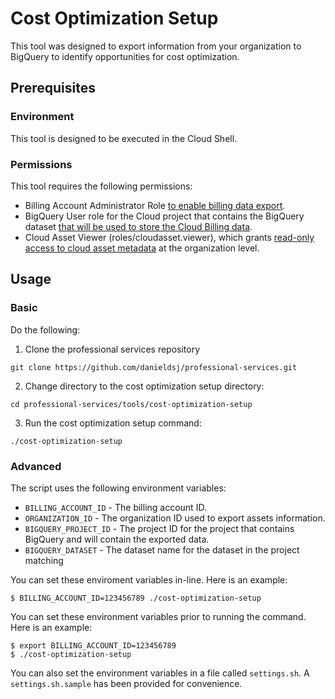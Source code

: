 # Cost Optimization Setup
This tool was designed to export information from your organization to BigQuery to identify opportunities for cost optimization.

## Prerequisites
### Environment
This tool is designed to be executed in the Cloud Shell.

### Permissions
This tool requires the following permissions:
- Billing Account Administrator Role [to enable billing data export](https://cloud.google.com/billing/docs/how-to/export-data-bigquery#required_permissions).
- BigQuery User role for the Cloud project that contains the BigQuery dataset [that will be used to store the Cloud Billing data](https://cloud.google.com/billing/docs/how-to/export-data-bigquery#required_permissions).
- Cloud Asset Viewer (roles/cloudasset.viewer), which grants [read-only access to cloud asset metadata](https://cloud.google.com/asset-inventory/docs/access-control#roles) at the organization level.

## Usage
### Basic
Do the following:
1. Clone the professional services repository 
```
git clone https://github.com/danieldsj/professional-services.git
```
2. Change directory to the cost optimization setup directory:
```
cd professional-services/tools/cost-optimization-setup
```
3. Run the cost optimization setup command:
```
./cost-optimization-setup
```
### Advanced
The script uses the following environment variables:
- `BILLING_ACCOUNT_ID` - The billing account ID.
- `ORGANIZATION_ID` - The organization ID used to export assets information.
- `BIGQUERY_PROJECT_ID` - The project ID for the project that contains BigQuery and will contain the exported data.
- `BIGQUERY_DATASET` - The dataset name for the dataset in the project matching

You can set these enviroment variables in-line.  Here is an example:
```
$ BILLING_ACCOUNT_ID=123456789 ./cost-optimization-setup
```

You can set these environment variables prior to running the command.  Here is an example:
```
$ export BILLING_ACCOUNT_ID=123456789
$ ./cost-optimization-setup
```

You can also set the environment variables in a file called `settings.sh`.  A `settings.sh.sample` has been provided for convenience. 
